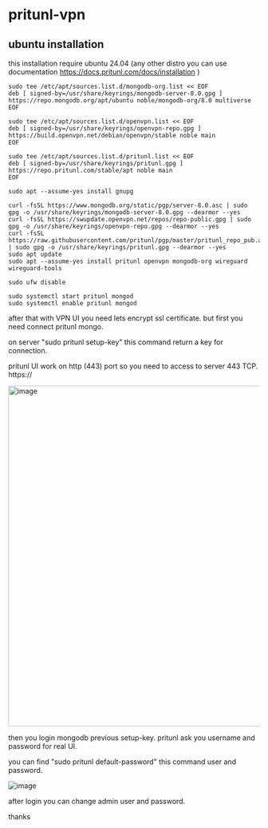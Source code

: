 # pritunl-vpn

## ubuntu installation

this installation require ubuntu 24.04 (any other distro you can use documentation https://docs.pritunl.com/docs/installation )

```
sudo tee /etc/apt/sources.list.d/mongodb-org.list << EOF
deb [ signed-by=/usr/share/keyrings/mongodb-server-8.0.gpg ] https://repo.mongodb.org/apt/ubuntu noble/mongodb-org/8.0 multiverse
EOF

sudo tee /etc/apt/sources.list.d/openvpn.list << EOF
deb [ signed-by=/usr/share/keyrings/openvpn-repo.gpg ] https://build.openvpn.net/debian/openvpn/stable noble main
EOF

sudo tee /etc/apt/sources.list.d/pritunl.list << EOF
deb [ signed-by=/usr/share/keyrings/pritunl.gpg ] https://repo.pritunl.com/stable/apt noble main
EOF

sudo apt --assume-yes install gnupg

curl -fsSL https://www.mongodb.org/static/pgp/server-8.0.asc | sudo gpg -o /usr/share/keyrings/mongodb-server-8.0.gpg --dearmor --yes
curl -fsSL https://swupdate.openvpn.net/repos/repo-public.gpg | sudo gpg -o /usr/share/keyrings/openvpn-repo.gpg --dearmor --yes
curl -fsSL https://raw.githubusercontent.com/pritunl/pgp/master/pritunl_repo_pub.asc | sudo gpg -o /usr/share/keyrings/pritunl.gpg --dearmor --yes
sudo apt update
sudo apt --assume-yes install pritunl openvpn mongodb-org wireguard wireguard-tools

sudo ufw disable

sudo systemctl start pritunl mongod
sudo systemctl enable pritunl mongod
```

after that with VPN UI you need lets encrypt ssl certificate. but first you need connect pritunl mongo. 

on server "sudo pritunl setup-key" this command return a key for connection.

pritunl UI work on http (443) port so you need to access to server 443 TCP. https://<server-ip>

<img width="682" alt="image" src="https://github.com/user-attachments/assets/fde1fc8b-dbc7-4ae9-b925-baa406d8c897" />

then you login mongodb previous setup-key. pritunl ask you username and password for real UI.

you can find "sudo pritunl default-password" this command user and password. 


![image](https://github.com/user-attachments/assets/b37813a6-0476-483c-a500-118fdb7b431b)

after login you can change admin user and password. 


thanks




